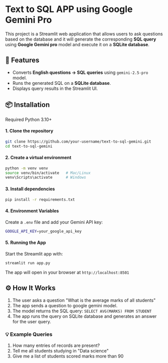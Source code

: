 # Text to SQL APP using Google Gemini Pro

This project is a Streamlit web application that allows users to ask questions based on the database and it will generate the corresponding **SQL query** using **Google Gemini pro** model and execute it on a **SQLite database**.

## 🚀 Features
- Converts **English questions → SQL queries** using `gemini-2.5-pro` model.
- Runs the generated SQL on a **SQLite database**.
- Displays query results in the Streamlit UI.

## 📦 Installation
Required Python 3.10+
#### 1. Clone the repository
```bash
git clone https://github.com/your-username/text-to-sql-gemini.git
cd text-to-sql-gemini
```
#### 2. Create a virtual environment
```bash
python -m venv venv
source venv/bin/activate   # Mac/Linux
venv\Scripts\activate      # Windows
```
#### 3. Install dependencies
```bash
pip install -r requirements.txt
```
#### 4. Environment Variables
Create a `.env` file and add your Gemini API key:
```bash
GOOGLE_API_KEY=your_google_api_key
```
#### 5. Running the App
Start the Streamlit app with:
```
streamlit run app.py
```
The app will open in your browser at `http://localhost:8501`

## ⚙️ How It Works
1. The user asks a question "What is the average marks of all students"
2. The app sends a question to google gemini model.
3. The model returns the SQL query:
   `SELECT AVG(MARKS) FROM STUDENT`
4. The app runs the query on SQLite database and generates an answer for the user query.

### 💡 Example Queries
1. How many entries of records are present?
2. Tell me all students studying in "Data science"
3. Give me a list of students scored marks more than 90

